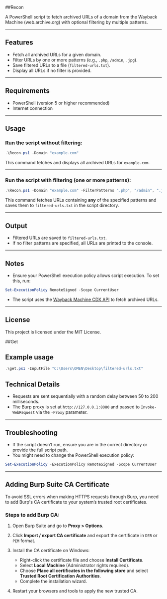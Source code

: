 ##Recon

A PowerShell script to fetch archived URLs of a domain from the Wayback Machine (web.archive.org) with optional filtering by multiple patterns.

---

## Features

* Fetch all archived URLs for a given domain.
* Filter URLs by one or more patterns (e.g., `.php`, `/admin`, `.jpg`).
* Save filtered URLs to a file (`filtered-urls.txt`).
* Display all URLs if no filter is provided.

---

## Requirements

* PowerShell (version 5 or higher recommended)
* Internet connection

---

## Usage

### Run the script without filtering:

```powershell
.\Recon.ps1 -Domain "example.com"
```

This command fetches and displays all archived URLs for `example.com`.

---

### Run the script with filtering (one or more patterns):

```powershell
.\Recon.ps1 -Domain "example.com" -FilterPatterns ".php", "/admin", ".jpg"
```

This command fetches URLs containing **any** of the specified patterns and saves them to `filtered-urls.txt` in the script directory.

---

## Output

* Filtered URLs are saved to `filtered-urls.txt`.
* If no filter patterns are specified, all URLs are printed to the console.

---

## Notes

* Ensure your PowerShell execution policy allows script execution. To set this, run:

```powershell
Set-ExecutionPolicy RemoteSigned -Scope CurrentUser
```

* The script uses the [Wayback Machine CDX API](https://archive.org/help/wayback_api.php) to fetch archived URLs.

---

## License


This project is licensed under the MIT License.


##Get

## Example usage

```powershell
.\get.ps1 -InputFile "C:\Users\OMEN\Desktop\filtered-urls.txt"
```

## Technical Details

* Requests are sent sequentially with a random delay between 50 to 200 milliseconds.
* The Burp proxy is set at `http://127.0.0.1:8080` and passed to `Invoke-WebRequest` via the `-Proxy` parameter.

---

## Troubleshooting

* If the script doesn’t run, ensure you are in the correct directory or provide the full script path.
* You might need to change the PowerShell execution policy:

```powershell
Set-ExecutionPolicy -ExecutionPolicy RemoteSigned -Scope CurrentUser
```

---

## Adding Burp Suite CA Certificate

To avoid SSL errors when making HTTPS requests through Burp, you need to add Burp's CA certificate to your system’s trusted root certificates.

### Steps to add Burp CA:

1. Open Burp Suite and go to **Proxy > Options**.

2. Click **Import / export CA certificate** and export the certificate in `DER` or `PEM` format.

3. Install the CA certificate on Windows:

   * Right-click the certificate file and choose **Install Certificate**.
   * Select **Local Machine** (Administrator rights required).
   * Choose **Place all certificates in the following store** and select **Trusted Root Certification Authorities**.
   * Complete the installation wizard.

4. Restart your browsers and tools to apply the new trusted CA.
